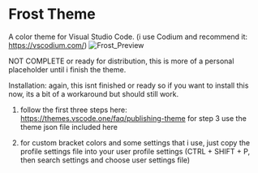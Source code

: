 # Frost Theme

A color theme for Visual Studio Code. (i use Codium and recommend it: https://vscodium.com/)
![Frost_Preview](https://user-images.githubusercontent.com/111587392/232921229-ae2fde4e-287f-45a7-9173-79795023968b.PNG)

NOT COMPLETE or ready for distribution, this is more of a personal placeholder until i finish the theme. 


Installation:
again, this isnt finished or ready so if you want to install this now, its a bit of a workaround but should still work.

1) follow the first three steps here: https://themes.vscode.one/faq/publishing-theme
for step 3 use the theme json file included here

2) for custom bracket colors and some settings that i use, just copy the profile settings file into your user profile settings
(CTRL + SHIFT + P, then search settings and choose user settings file)
